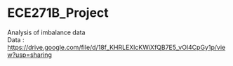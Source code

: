 # ECE271B_Project
Analysis of imbalance data  
Data : https://drive.google.com/file/d/18f_KHRLEXlcKWiXfQB7E5_vOl4CpGy1p/view?usp=sharing
